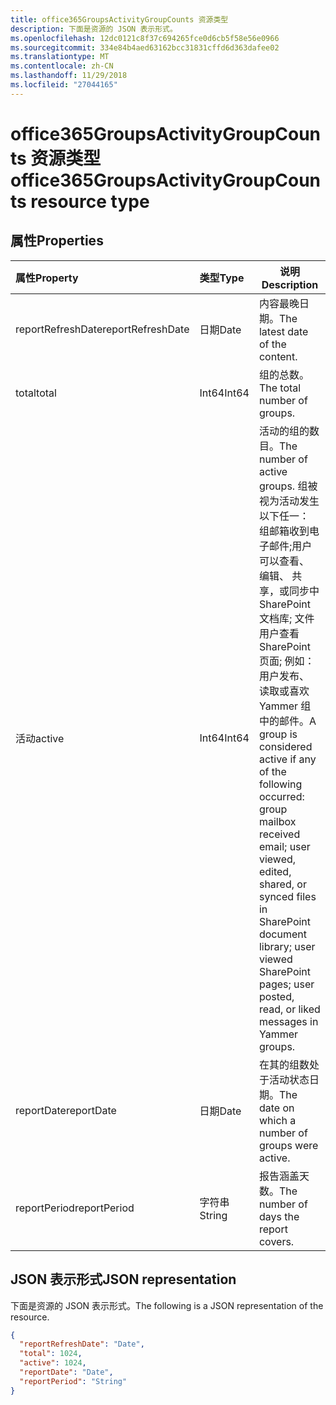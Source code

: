 ```yaml
---
title: office365GroupsActivityGroupCounts 资源类型
description: 下面是资源的 JSON 表示形式。
ms.openlocfilehash: 12dc0121c8f37c694265fce0d6cb5f58e56e0966
ms.sourcegitcommit: 334e84b4aed63162bcc31831cffd6d363dafee02
ms.translationtype: MT
ms.contentlocale: zh-CN
ms.lasthandoff: 11/29/2018
ms.locfileid: "27044165"
---
```

# <a name="office365groupsactivitygroupcounts-resource-type"></a><span data-ttu-id="edb39-103">office365GroupsActivityGroupCounts 资源类型</span><span class="sxs-lookup"><span data-stu-id="edb39-103">office365GroupsActivityGroupCounts resource type</span></span>

## <a name="properties"></a><span data-ttu-id="edb39-104">属性</span><span class="sxs-lookup"><span data-stu-id="edb39-104">Properties</span></span>

| <span data-ttu-id="edb39-105">属性</span><span class="sxs-lookup"><span data-stu-id="edb39-105">Property</span></span>          | <span data-ttu-id="edb39-106">类型</span><span class="sxs-lookup"><span data-stu-id="edb39-106">Type</span></span>   | <span data-ttu-id="edb39-107">说明</span><span class="sxs-lookup"><span data-stu-id="edb39-107">Description</span></span>                              |
| :---------------- | :----- | ---------------------------------------- |
| <span data-ttu-id="edb39-108">reportRefreshDate</span><span class="sxs-lookup"><span data-stu-id="edb39-108">reportRefreshDate</span></span> | <span data-ttu-id="edb39-109">日期</span><span class="sxs-lookup"><span data-stu-id="edb39-109">Date</span></span>   | <span data-ttu-id="edb39-110">内容最晚日期。</span><span class="sxs-lookup"><span data-stu-id="edb39-110">The latest date of the content.</span></span>          |
| <span data-ttu-id="edb39-111">total</span><span class="sxs-lookup"><span data-stu-id="edb39-111">total</span></span>             | <span data-ttu-id="edb39-112">Int64</span><span class="sxs-lookup"><span data-stu-id="edb39-112">Int64</span></span>  | <span data-ttu-id="edb39-113">组的总数。</span><span class="sxs-lookup"><span data-stu-id="edb39-113">The total number of groups.</span></span>              |
| <span data-ttu-id="edb39-114">活动</span><span class="sxs-lookup"><span data-stu-id="edb39-114">active</span></span>            | <span data-ttu-id="edb39-115">Int64</span><span class="sxs-lookup"><span data-stu-id="edb39-115">Int64</span></span>  | <span data-ttu-id="edb39-116">活动的组的数目。</span><span class="sxs-lookup"><span data-stu-id="edb39-116">The number of active groups.</span></span> <span data-ttu-id="edb39-117">组被视为活动发生以下任一： 组邮箱收到电子邮件;用户可以查看、 编辑、 共享，或同步中 SharePoint 文档库; 文件用户查看 SharePoint 页面; 例如：用户发布、 读取或喜欢 Yammer 组中的邮件。</span><span class="sxs-lookup"><span data-stu-id="edb39-117">A group is considered active if any of the following occurred: group mailbox received email; user viewed, edited, shared, or synced files in SharePoint document library; user viewed SharePoint pages; user posted, read, or liked messages in Yammer groups.</span></span> |
| <span data-ttu-id="edb39-118">reportDate</span><span class="sxs-lookup"><span data-stu-id="edb39-118">reportDate</span></span>        | <span data-ttu-id="edb39-119">日期</span><span class="sxs-lookup"><span data-stu-id="edb39-119">Date</span></span>   | <span data-ttu-id="edb39-120">在其的组数处于活动状态日期。</span><span class="sxs-lookup"><span data-stu-id="edb39-120">The date on which a number of groups were active.</span></span> |
| <span data-ttu-id="edb39-121">reportPeriod</span><span class="sxs-lookup"><span data-stu-id="edb39-121">reportPeriod</span></span>      | <span data-ttu-id="edb39-122">字符串</span><span class="sxs-lookup"><span data-stu-id="edb39-122">String</span></span> | <span data-ttu-id="edb39-123">报告涵盖天数。</span><span class="sxs-lookup"><span data-stu-id="edb39-123">The number of days the report covers.</span></span>    |

## <a name="json-representation"></a><span data-ttu-id="edb39-124">JSON 表示形式</span><span class="sxs-lookup"><span data-stu-id="edb39-124">JSON representation</span></span>

<span data-ttu-id="edb39-125">下面是资源的 JSON 表示形式。</span><span class="sxs-lookup"><span data-stu-id="edb39-125">The following is a JSON representation of the resource.</span></span>

<!-- {
  "blockType": "resource",
  "@odata.type": "microsoft.graph.office365GroupsActivityGroupCounts"
} -->

```json
{
  "reportRefreshDate": "Date", 
  "total": 1024, 
  "active": 1024, 
  "reportDate": "Date", 
  "reportPeriod": "String"
}
```
